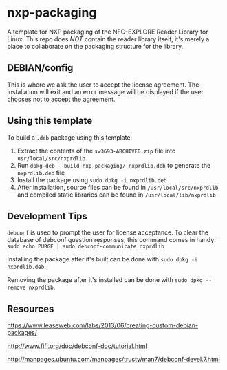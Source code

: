 # nxp-packaging

A template for NXP packaging of the NFC-EXPLORE Reader Library for Linux.  This repo does *NOT* contain the reader library itself, it's merely a place to collaborate on the packaging structure for the library.

## DEBIAN/config

This is where we ask the user to accept the license agreement.  The installation will exit and an error message will be displayed if the user chooses not to accept the agreement.

## Using this template

To build a `.deb` package using this template:

1. Extract the contents of the `sw3693-ARCHIVED.zip` file into `usr/local/src/nxprdlib`
1. Run `dpkg-deb --build nxp-packaging/ nxprdlib.deb` to generate the `nxprdlib.deb` file
1. Install the package using `sudo dpkg -i nxprdlib.deb`
1. After installation, source files can be found in `/usr/local/src/nxprdlib` and compiled static libraries can be found in `/usr/local/lib/nxprdlib`

## Development Tips

`debconf` is used to prompt the user for license acceptance.  To clear the database of debconf question responses, this command comes in handy:
`sudo echo PURGE | sudo debconf-communicate nxprdlib`

Installing the package after it's built can be done with `sudo dpkg -i nxprdlib.deb`.

Removing the package after it's installed can be done with `sudo dpkg --remove nxprdlib`.

## Resources

https://www.leaseweb.com/labs/2013/06/creating-custom-debian-packages/

http://www.fifi.org/doc/debconf-doc/tutorial.html

http://manpages.ubuntu.com/manpages/trusty/man7/debconf-devel.7.html
